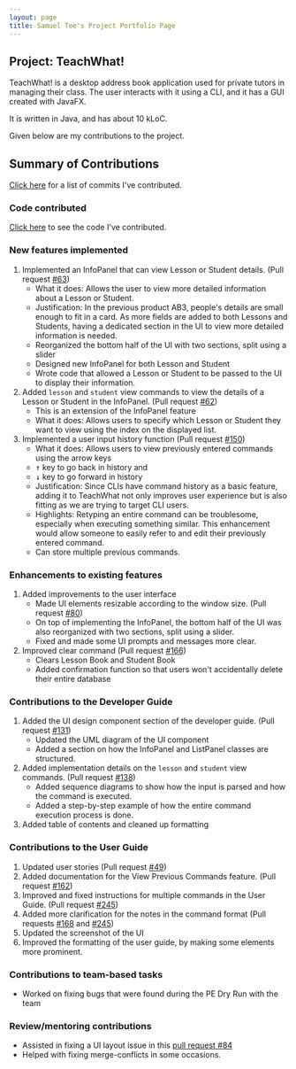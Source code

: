 ```yaml
---
layout: page
title: Samuel Tee's Project Portfolio Page
---
```

## Project: TeachWhat!
TeachWhat! is a desktop address book application used for private tutors in managing their class. The user interacts
with it using a CLI, and it has a GUI created with JavaFX.

It is written in Java, and has about 10 kLoC.

Given below are my contributions to the project.

## Summary of Contributions
[Click here](https://github.com/AY2122S2-CS2103T-W11-3/tp/commits?author=Kidsnd274) 
for a list of commits I've contributed.

### Code contributed
[Click here](https://nus-cs2103-ay2122s2.github.io/tp-dashboard/?search=&sort=totalCommits%20dsc&sortWithin=title&timeframe=commit&mergegroup=&groupSelect=groupByRepos&breakdown=true&checkedFileTypes=docs~functional-code~test-code~other&since=2022-02-18&tabOpen=true&tabType=authorship&zFR=false&tabAuthor=Kidsnd274&tabRepo=AY2122S2-CS2103T-W11-3%2Ftp%5Bmaster%5D&authorshipIsMergeGroup=false&authorshipFileTypes=docs~functional-code~test-code~other&authorshipIsBinaryFileTypeChecked=false)
to see the code I've contributed.

### New features implemented
1. Implemented an InfoPanel that can view Lesson or Student details.
   (Pull request [#63](https://github.com/AY2122S2-CS2103T-W11-3/tp/pull/63))
   - What it does: Allows the user to view more detailed information about a Lesson or Student.
   - Justification: In the previous product AB3, people's details are small enough to fit in a card. As more fields are
   added to both Lessons and Students, having a dedicated section in the UI to view more detailed information is
   needed.
   - Reorganized the bottom half of the UI with two sections, split using a slider
   - Designed new InfoPanel for both Lesson and Student
   - Wrote code that allowed a Lesson or Student to be passed to the UI to display their information.
2. Added `lesson` and `student` view commands to view the details of a Lesson or Student in the InfoPanel.
   (Pull request [#62](https://github.com/AY2122S2-CS2103T-W11-3/tp/pull/62))
   - This is an extension of the InfoPanel feature
   - What it does: Allows users to specify which Lesson or Student they want to view using the index on the displayed 
   list.
3. Implemented a user input history function (Pull request 
[#150](https://github.com/AY2122S2-CS2103T-W11-3/tp/pull/150))
   - What it does: Allows users to view previously entered commands using the arrow keys
   - <kbd>↑</kbd> key to go back in history and
   - <kbd>↓</kbd> key to go forward in history
   - Justification: Since CLIs have command history as a basic feature, adding it to TeachWhat not only improves user
   experience but is also fitting as we are trying to target CLI users.
   - Highlights: Retyping an entire command can be troublesome, especially when executing something similar. This
   enhancement would allow someone to easily refer to and edit their previously entered command.
   - Can store multiple previous commands.

### Enhancements to existing features
1. Added improvements to the user interface
    - Made UI elements resizable according to the window size. 
   (Pull request [#80](https://github.com/AY2122S2-CS2103T-W11-3/tp/pull/80))
    - On top of implementing the InfoPanel, the bottom half of the UI was also reorganized with two sections, split
   using a slider.
    - Fixed and made some UI prompts and messages more clear.
2. Improved clear command (Pull request [#166](https://github.com/AY2122S2-CS2103T-W11-3/tp/pull/166))
    - Clears Lesson Book and Student Book
    - Added confirmation function so that users won't accidentally delete their entire database

### Contributions to the Developer Guide
1. Added the UI design component section of the developer guide. (Pull request 
[#131](https://github.com/AY2122S2-CS2103T-W11-3/tp/pull/131))
   - Updated the UML diagram of the UI component
   - Added a section on how the InfoPanel and ListPanel classes are structured.
2. Added implementation details on the `lesson` and `student` view commands. (Pull request
[#138](https://github.com/AY2122S2-CS2103T-W11-3/tp/pull/138))
   - Added sequence diagrams to show how the input is parsed and how the command is executed.
   - Added a step-by-step example of how the entire command execution process is done.
3. Added table of contents and cleaned up formatting

### Contributions to the User Guide
1. Updated user stories (Pull request [#49](https://github.com/AY2122S2-CS2103T-W11-3/tp/pull/49))
2. Added documentation for the View Previous Commands feature. 
(Pull request [#162](https://github.com/AY2122S2-CS2103T-W11-3/tp/pull/162))
3. Improved and fixed instructions for multiple commands in the User Guide. (Pull request 
[#245](https://github.com/AY2122S2-CS2103T-W11-3/tp/pull/245))
4. Added more clarification for the notes in the command format (Pull requests 
[#168](https://github.com/AY2122S2-CS2103T-W11-3/tp/pull/168) and 
[#245](https://github.com/AY2122S2-CS2103T-W11-3/tp/pull/245))
5. Updated the screenshot of the UI
6. Improved the formatting of the user guide, by making some elements more prominent.

### Contributions to team-based tasks
 - Worked on fixing bugs that were found during the PE Dry Run with the team

### Review/mentoring contributions
 - Assisted in fixing a UI layout issue in this [pull request #84](https://github.com/AY2122S2-CS2103T-W11-3/tp/pull/84)
 - Helped with fixing merge-conflicts in some occasions.
